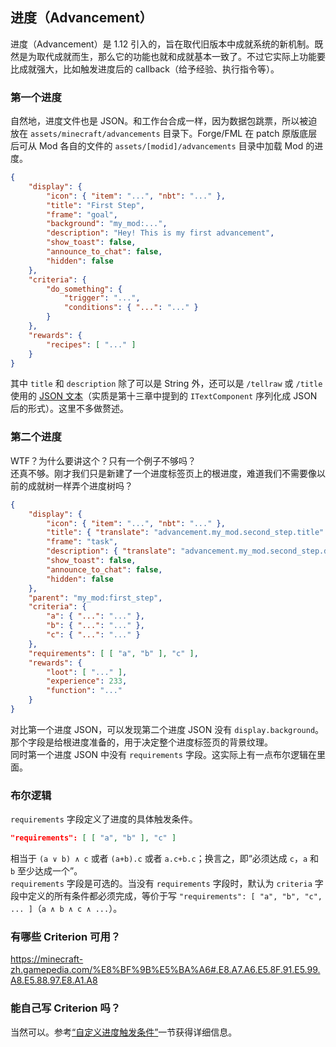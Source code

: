 ## 进度（Advancement）

进度（Advancement）是 1.12 引入的，旨在取代旧版本中成就系统的新机制。既然是为取代成就而生，那么它的功能也就和成就基本一致了。不过它实际上功能要比成就强大，比如触发进度后的 callback（给予经验、执行指令等）。  

### 第一个进度

自然地，进度文件也是 JSON。和工作台合成一样，因为数据包跳票，所以被迫放在 `assets/minecraft/advancements` 目录下。Forge/FML 在 patch 原版底层后可从 Mod 各自的文件的 `assets/[modid]/advancements` 目录中加载 Mod 的进度。

```json
{
    "display": {
        "icon": { "item": "...", "nbt": "..." },
        "title": "First Step",
        "frame": "goal",
        "background": "my_mod:...",
        "description": "Hey! This is my first advancement",
        "show_toast": false,
        "announce_to_chat": false,
        "hidden": false
    },
    "criteria": {
        "do_something": {
            "trigger": "...",
            "conditions": { "...": "..." }
        }
    },
    "rewards": {
        "recipes": [ "..." ]
    }
}
```

其中 `title` 和 `description` 除了可以是 String 外，还可以是 `/tellraw` 或 `/title` 使用的 [JSON 文本][ref-raw-json-text]（实质是第十三章中提到的 `ITextComponent` 序列化成 JSON 后的形式）。这里不多做赘述。

[ref-raw-json-text]: https://minecraft-zh.gamepedia.com/%E5%91%BD%E4%BB%A4#JSON.E6.96.87.E6.9C.AC

### 第二个进度

WTF？为什么要讲这个？只有一个例子不够吗？  
还真不够。刚才我们只是新建了一个进度标签页上的根进度，难道我们不需要像以前的成就树一样弄个进度树吗？

```json
{
    "display": {
        "icon": { "item": "...", "nbt": "..." },
        "title": { "translate": "advancement.my_mod.second_step.title" },
        "frame": "task",
        "description": { "translate": "advancement.my_mod.second_step.description" },
        "show_toast": false,
        "announce_to_chat": false,
        "hidden": false
    },
    "parent": "my_mod:first_step",
    "criteria": {
        "a": { "...": "..." },
        "b": { "...": "..." },
        "c": { "...": "..." }
    },
    "requirements": [ [ "a", "b" ], "c" ],
    "rewards": {
        "loot": [ "..." ],
        "experience": 233,
        "function": "..."
    }
}
```

对比第一个进度 JSON，可以发现第二个进度 JSON 没有 `display.background`。那个字段是给根进度准备的，用于决定整个进度标签页的背景纹理。  
同时第一个进度 JSON 中没有 `requirements` 字段。这实际上有一点布尔逻辑在里面。

### 布尔逻辑

`requirements` 字段定义了进度的具体触发条件。

```json
"requirements": [ [ "a", "b" ], "c" ]
```

相当于 `(a ∨ b) ∧ c` 或者 `(a+b).c` 或者 `a.c+b.c`；换言之，即“必须达成 `c`，`a` 和 `b` 至少达成一个”。  
`requirements` 字段是可选的。当没有 `requirements` 字段时，默认为 `criteria` 字段中定义的所有条件都必须完成，等价于写 `"requirements": [ "a", "b", "c", ... ]`（`a ∧ b ∧ c ∧ ...`）。

### 有哪些 Criterion 可用？

https://minecraft-zh.gamepedia.com/%E8%BF%9B%E5%BA%A6#.E8.A7.A6.E5.8F.91.E5.99.A8.E5.88.97.E8.A1.A8

### 能自己写 Criterion 吗？

当然可以。参考[“自定义进度触发条件”](forge-extension/custom-criterion.md)一节获得详细信息。

